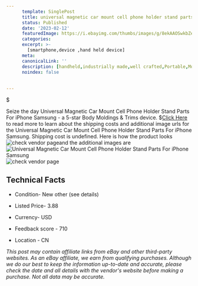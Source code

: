 ```yaml
---
      template: SinglePost
      title: universal magnetic car mount cell phone holder stand parts for iphone samsung
      status: Published
      date: '2023-02-12'
      featuredImage: https://i.ebayimg.com/thumbs/images/g/8ekAAOSwkbZeZfg0/s-l225.jpg
      categories: 
      excerpt: >-
        [smartphone,device ,hand held device]
      meta:
      canonicalLink: ''
      description: [handheld,industrially made,well crafted,Portable,Mobile,Compact,Convenient,Lightweight,Maneuverable,Man-portable,Miniature,Carriable,Hand-held,Light,Holdable,Transportable,Mobile device,Pocket-sized,On-the-go,Wireless,Cordless,Compact size,Convenient size, smartphone,device ,hand held device]
      noindex: false
      
        
---
```

$

Seize the day Universal Magnetic Car Mount Cell Phone Holder Stand Parts  For iPhone Samsung - a 5-star Body Moldings & Trims device.
$[Click Here](https://www.ebay.com/itm/384832266489?fits=Make%3AMercury&hash=item5999ca60f9%3Ag%3A8ekAAOSwkbZeZfg0&mkevt=1&mkcid=1&mkrid=711-53200-19255-0&campid=%253CePNCampaignId%253E&customid=%253CreferenceId%253E&toolid=10049) to read more to learn about the shipping costs and additional image urls for the Universal Magnetic Car Mount Cell Phone Holder Stand Parts  For iPhone Samsung. Shipping cost is undefined. Here is how the product looks ![check vendor page](https://i.ebayimg.com/thumbs/images/g/8ekAAOSwkbZeZfg0/s-l225.jpg)and the additional images are![Universal Magnetic Car Mount Cell Phone Holder Stand Parts  For iPhone Samsung](https://i.ebayimg.com/images/g/8ekAAOSwkbZeZfg0/s-l1200.jpg)![check vendor page](https://origin-galleryplus.ebayimg.com/ws/web/384832266489_2_0_1/225x225.jpg,https://origin-galleryplus.ebayimg.com/ws/web/384832266489_3_0_1/225x225.jpg,https://origin-galleryplus.ebayimg.com/ws/web/384832266489_4_0_1/225x225.jpg,https://origin-galleryplus.ebayimg.com/ws/web/384832266489_5_0_1/225x225.jpg,https://origin-galleryplus.ebayimg.com/ws/web/384832266489_6_0_1/225x225.jpg,https://origin-galleryplus.ebayimg.com/ws/web/384832266489_7_0_1/225x225.jpg,https://origin-galleryplus.ebayimg.com/ws/web/384832266489_8_0_1/225x225.jpg,https://origin-galleryplus.ebayimg.com/ws/web/384832266489_9_0_1/225x225.jpg,https://origin-galleryplus.ebayimg.com/ws/web/384832266489_10_0_1/225x225.jpg)



 ## Technical Facts 



     
      

 - Condition- New other (see details) 


      

 - Listed Price- 3.88 


      

 - Currency- USD 


      

 - Feedback score - 710 


      

 - Location - CN 


      
      

 *_This post may contain affiliate links from eBay and other third-party websites. As an eBay affiliate, we earn from qualifying purchases. Although we do our best to keep the information up-to-date and accurate, please check the date and all details with the vendor's website before making a purchase. Not all data may be accurate._*






